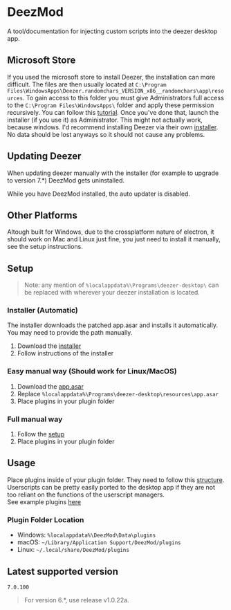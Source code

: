 # DeezMod
A tool/documentation for injecting custom scripts into the deezer desktop app.

## Microsoft Store
If you used the microsoft store to install Deezer, the installation can more difficult. The files are then usually located at `C:\Program Files\WindowsApps\Deezer.randomchars_VERSION_x86__randomchars\app\resources`. To gain access to this folder you must give Administrators full access to the `C:\Program Files\WindowsApps\` folder and apply these permission recursively. You can follow this [tutorial](https://forums.flightsimulator.com/t/take-ownership-of-the-windows-apps-folders/388969). Once you've done that, launch the installer (if you use it) as Administrator. This might not actually work, because windows. I'd recommend installing Deezer via their own [installer](https://www.deezer.com/explore/download/). No data should be lost anyways so it should not cause any problems.

## Updating Deezer
When updating deezer manually with the installer (for example to upgrade to version 7.*) DeezMod gets uninstalled.

While you have DeezMod installed, the auto updater is disabled.

## Other Platforms
Altough built for Windows, due to the crossplatform nature of electron, it should work on Mac and Linux just fine, you just need to install it manually, see the setup instructions.

## Setup
> Note: any mention of `%localappdata%\Programs\deezer-desktop\` can be replaced with wherever your deezer installation is located.

### Installer (Automatic)
The installer downloads the patched app.asar and installs it automatically. You may need to provide the path manually.
1. Download the [installer](https://raw.githubusercontent.com/bertigert/DeezMod/refs/heads/main/installer.bat)
2. Follow instructions of the installer

### Easy manual way (Should work for Linux/MacOS)
1. Download the [app.asar](https://github.com/bertigert/DeezMod/releases/latest/download/app.asar.zip)
2. Replace `%localappdata%\Programs\deezer-desktop\resources\app.asar`
3. Place plugins in your plugin folder

### Full manual way
1. Follow the [setup](https://github.com/bertigert/DeezMod/blob/main/docs/setup.md)
2. Place plugins in your plugin folder

## Usage
Place plugins inside of your plugin folder. They need to follow this [structure](https://github.com/bertigert/DeezMod/blob/main/docs/creating_plugins.md#plugin-structure).
Userscripts can be pretty easily ported to the desktop app if they are not too reliant on the functions of the userscript managers.\
See example plugins [here](https://github.com/bertigert/DeezMod/tree/main/plugins)

### Plugin Folder Location
- Windows: `%localappdata%\DeezMod\Data\plugins`
- macOS: `~/Library/Application Support/DeezMod/plugins`
- Linux: `~/.local/share/DeezMod/plugins`

## Latest supported version
`7.0.100`
> For version 6.*, use release v1.0.22a.
